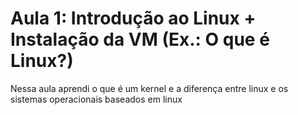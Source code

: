 # Aula 1: Introdução ao Linux + Instalação da VM (Ex.: O que é Linux?)

Nessa aula aprendi o que é um kernel e a diferença entre linux e os sistemas operacionais baseados em linux
